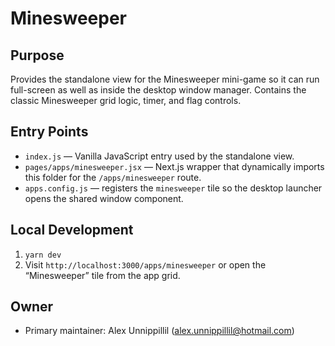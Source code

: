# Minesweeper

## Purpose
Provides the standalone view for the Minesweeper mini-game so it can run full-screen as well as inside the desktop window manager. Contains the classic Minesweeper grid logic, timer, and flag controls.

## Entry Points
- `index.js` — Vanilla JavaScript entry used by the standalone view.
- `pages/apps/minesweeper.jsx` — Next.js wrapper that dynamically imports this folder for the `/apps/minesweeper` route.
- `apps.config.js` — registers the `minesweeper` tile so the desktop launcher opens the shared window component.

## Local Development
1. `yarn dev`
2. Visit `http://localhost:3000/apps/minesweeper` or open the “Minesweeper” tile from the app grid.

## Owner
- Primary maintainer: Alex Unnippillil (alex.unnippillil@hotmail.com)
